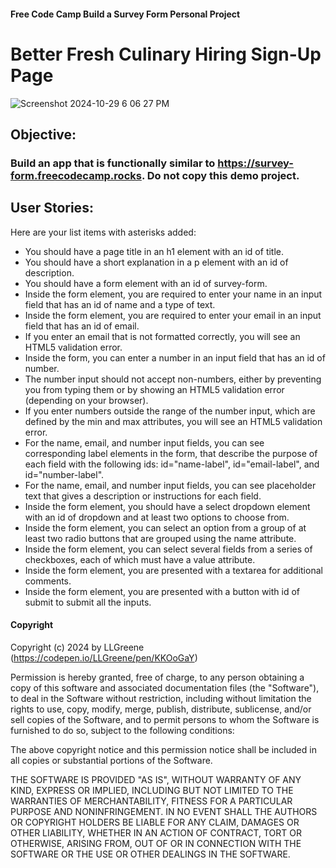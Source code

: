 #### Free Code Camp Build a Survey Form Personal Project 
# Better Fresh Culinary Hiring Sign-Up Page

![Screenshot 2024-10-29 6 06 27 PM](https://github.com/user-attachments/assets/d87e108b-43c9-402a-aa06-172a5759df71)

## Objective: 
### Build an app that is functionally similar to https://survey-form.freecodecamp.rocks. Do not copy this demo project.

## User Stories:

Here are your list items with asterisks added:

* You should have a page title in an h1 element with an id of title.
* You should have a short explanation in a p element with an id of description.
* You should have a form element with an id of survey-form.
* Inside the form element, you are required to enter your name in an input field that has an id of name and a type of text.
* Inside the form element, you are required to enter your email in an input field that has an id of email.
* If you enter an email that is not formatted correctly, you will see an HTML5 validation error.
* Inside the form, you can enter a number in an input field that has an id of number.
* The number input should not accept non-numbers, either by preventing you from typing them or by showing an HTML5 validation error (depending on your browser).
* If you enter numbers outside the range of the number input, which are defined by the min and max attributes, you will see an HTML5 validation error.
* For the name, email, and number input fields, you can see corresponding label elements in the form, that describe the purpose of each field with the following ids: id="name-label", id="email-label", and id="number-label".
* For the name, email, and number input fields, you can see placeholder text that gives a description or instructions for each field.
* Inside the form element, you should have a select dropdown element with an id of dropdown and at least two options to choose from.
* Inside the form element, you can select an option from a group of at least two radio buttons that are grouped using the name attribute.
* Inside the form element, you can select several fields from a series of checkboxes, each of which must have a value attribute.
* Inside the form element, you are presented with a textarea for additional comments.
* Inside the form element, you are presented with a button with id of submit to submit all the inputs.

#### Copyright
Copyright (c) 2024 by LLGreene (https://codepen.io/LLGreene/pen/KKOoGaY)

Permission is hereby granted, free of charge, to any person obtaining a copy of this software and associated documentation files (the "Software"), to deal in the Software without restriction, including without limitation the rights to use, copy, modify, merge, publish, distribute, sublicense, and/or sell copies of the Software, and to permit persons to whom the Software is furnished to do so, subject to the following conditions:

The above copyright notice and this permission notice shall be included in all copies or substantial portions of the Software.

THE SOFTWARE IS PROVIDED "AS IS", WITHOUT WARRANTY OF ANY KIND, EXPRESS OR IMPLIED, INCLUDING BUT NOT LIMITED TO THE WARRANTIES OF MERCHANTABILITY, FITNESS FOR A PARTICULAR PURPOSE AND NONINFRINGEMENT. IN NO EVENT SHALL THE AUTHORS OR COPYRIGHT HOLDERS BE LIABLE FOR ANY CLAIM, DAMAGES OR OTHER LIABILITY, WHETHER IN AN ACTION OF CONTRACT, TORT OR OTHERWISE, ARISING FROM, OUT OF OR IN CONNECTION WITH THE SOFTWARE OR THE USE OR OTHER DEALINGS IN THE SOFTWARE.

